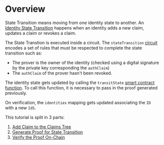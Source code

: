 # Overview

State Transition means moving from one identity state to another. An [Identity State Transition](https://docs.iden3.io/protocol/spec/#identity-state-transition-function) happens when an identity adds a new claim, updates a claim or revokes a claim.

The State Transtion is executed inside a circuit. The `stateTransition` [circuit](../../circuits/main-circuits.md#statetransition) encodes a set of rules that must be respected to complete the state transition such as:

- The prover is the owner of the identity (checked using a digital signature by the private key corresponding the `authClaim`)
- The `authClaim` of the prover hasn't been revoked.
 
The identity state gets updated by calling the `transitState` [smart contract function](https://github.com/iden3/contracts/blob/master/contracts/State.sol#L87.). To call this function, it is necessary to pass in the proof generated previously.

On verification, the `identities` mapping gets updated associating the `ID` with a new `IdS`.

This tutorial is split in 3 parts:

1. [Add Claim to the Claims Tree](./new-identity-state.md)
2. [Generate Proof for State Transition](./state-transition-proof.md)
3. [Verify the Proof On-Chain](./on-chain-state-transition.md)



